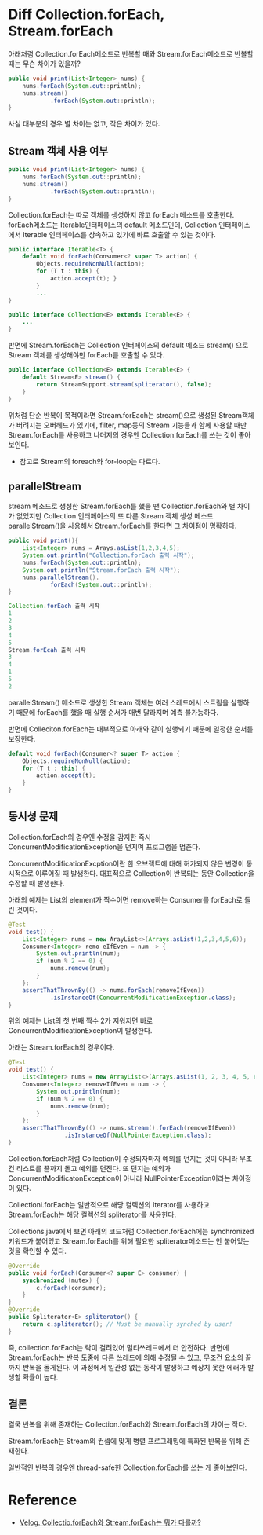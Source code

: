 # Diff Collection.forEach, Stream.forEach
아래처럼 Collection.forEach메소드로 반복할 때와 Stream.forEach메소드로 반볼할 때는 무슨 차이가 있을까?

```java
public void print(List<Integer> nums) {
	nums.forEach(System.out::println);
	nums.stream()
			.forEach(System.out::println);
}
```

사실 대부분의 경우 별 차이는 없고, 작은 차이가 있다.

## Stream 객체 사용 여부

```java
public void print(List<Integer> nums) {
	nums.forEach(System.out::println);
	nums.stream()
			.forEach(System.out::println);
}
```

Collection.forEach는 따로 객체를 생성하지 않고 forEach 메소드를 호출한다. forEach메소드는 Iterable인터페이스의 default 메소드인데, Collection 인터페이스에서 Iterable 인터페이스를 상속하고 있기에 바로 호출할 수 있는 것이다.

```java
public interface Iterable<T> { 
	default void forEach(Consumer<? super T> action) { 
		Objects.requireNonNull(action); 
		for (T t : this) { 
			action.accept(t); } 
		} 
		... 
} 

public interface Collection<E> extends Iterable<E> { 
	... 
}

```

반면에 Stream.forEach는 Collection 인터페이스의 default 메소드 stream() 으로 Stream 객체를 생성해야만 forEach를 호출할 수 있다.

```java
public interface Collection<E> extends Iterable<E> { 
	default Stream<E> stream() { 
		return StreamSupport.stream(spliterator(), false); 
	} 
}
```

위처럼 단순 반복이 목적이라면 Stream.forEach는 stream()으로 생성된 Stream객체가 버려지는 오버헤드가 있기에, filter, map등의 Stream 기능들과 함께 사용할 때만 Stream.forEach를 사용하고 나머지의 경우엔 Collection.forEach를 쓰는 것이 좋아 보인다.

- 참고로 Stream의 foreach와 for-loop는 다르다.

## parallelStream

stream 메소드로 생성한 Stream.forEach를 했을 땐 Collection.forEach와 별 차이가 없었지만 Collection 인터페이스의 또 다른 Stream 객체 생성 메소드 parallelStream()을 사용해서 Stream.forEach를 한다면 그 차이점이 명확하다.

```java
public void print(){
	List<Integer> nums = Arays.asList(1,2,3,4,5);
	System.out.println("Collection.forEach 출력 시작");
	nums.forEach(System.out::println);
	System.out.println("Stream.forEach 출력 시작");
	nums.parallelStream().
			forEach(System.out::println);
}
```

```java
Collection.forEach 출력 시작
1
2
3
4
5
Stream.forEcah 출력 시작
3
4
1
5
2
```

parallelStream() 메소드로 생성한 Stream 객체는 여러 스레드에서 스트림을 실행하기 때문에 forEach를 했을 때 실행 순서가 매번 달라지며 예측 불가능하다.

반면에 Colleciton.forEach는 내부적으로 아래와 같이 실행되기 때문에 일정한 순서를 보장한다.

```java
default void forEach(Consumer<? super T> action {
	Objects.requireNonNull(action);
	for (T t : this) {
		action.accept(t);
	}
}
```

## 동시성 문제

Collection.forEach의 경우엔 수정을 감지한 즉시 ConcurrentModificationException을 던지며 프로그램을 멈춘다.

ConcurrentModificationExcption이란 한 오브젝트에 대해 허가되지 않은 변경이 동시적으로 이루어질 때 발생한다. 대표적으로 Collection이 반복되는 동안 Collection을 수정할 때 발생한다. 

아래의 예제는 List의 element가 짝수이면 remove하는 Consumer를 forEach로 돌린 것이다.

```java
@Test
void test() {
	List<Integer> nums = new ArayList<>(Arrays.asList(1,2,3,4,5,6));
	Consumer<Integer> remo eIfEven = num -> {
		System.out.println(num);
		if (num % 2 == 0) {
			nums.remove(num);
		}
	};
	assertThatThrownBy(() -> nums.forEach(removeIfEven))
			.isInstanceOf(ConcurrentModificationException.class);
}
```

위의 예제는 List의 첫 번째 짝수 2가 지워지면 바로 ConcurrentModificationException이 발생한다.

아래는 Stream.forEach의 경우이다.

```java
@Test 
void test() { 
	List<Integer> nums = new ArrayList<>(Arrays.asList(1, 2, 3, 4, 5, 6)); 
	Consumer<Integer> removeIfEven = num -> { 
		System.out.println(num); 
		if (num % 2 == 0) { 
			nums.remove(num); 
		} 
	}; 
	assertThatThrownBy(() -> nums.stream().forEach(removeIfEven)) 
				.isInstanceOf(NullPointerException.class); 
}

```

Collection.forEach처럼 Collection이 수정되자마자 예외를 던지는 것이 아니라 무조건 리스트를 끝까지 돌고 예외를 던진다. 또 던지는 예외가 ConcurrentModificatonException이 아니라 NullPointerException이라는 차이점이 있다.

Collectioni.forEach는 일반적으로 해당 컬렉션의 Iterator를 사용하고 Stream.forEach는 해당 컬렉션의 spliterator를 사용한다.

Collections.java에서 보면 아래의 코드처럼 Collection.forEach에는 synchronized 키워드가 붙어있고 Stream.forEach를 위해 필요한 spliterator메소드는 안 붙어있는 것을 확인할 수 있다.

```java
@Override 
public void forEach(Consumer<? super E> consumer) { 
	synchronized (mutex) {
		c.forEach(consumer);
	} 
} 
@Override 
public Spliterator<E> spliterator() { 
	return c.spliterator(); // Must be manually synched by user! 
}

```

즉, collection.forEach는 락이 걸려있어 멀티쓰레드에서 더 안전하다. 반면에 Stream.forEach는 반복 도중에 다른 쓰레드에 의해 수정될 수 있고, 무조건 요소의 끝까지 반복을 돌게된다. 이 과정에서 일관성 없는 동작이 발생하고 예상치 못한 에러가 발생할 확률이 높다.

## 결론

결국 반복을 위해 존재하는 Collection.forEach와 Stream.forEach의 차이는 작다.

Stream.forEach는 Stream의 컨셉에 맞게 병렬 프로그래밍에 특화된 반복을 위해 존재한다.

일반적인 반복의 경우엔 thread-safe한 Collection.forEach를 쓰는 게 좋아보인다.

# Reference

- [Velog. Collectio.forEach와 Stream.forEach는 뭐가 다를까?]([https://dundung.tistory.com/247](https://dundung.tistory.com/247))
